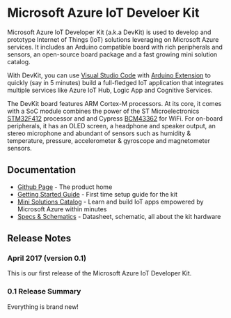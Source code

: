 # Microsoft Azure IoT Develoer Kit

Microsoft Azure IoT Developer Kit (a.k.a DevKit) is used to develop and prototype Internet of Things (IoT) solutions leveraging on Microsoft Azure services. It includes an Arduino compatible board with rich peripherals and sensors, an open-source board package and a fast growing mini solution catalog.

With DevKit, you can use [Visual Studio Code](https://code.visualstudio.com/) with [Arduino Extension](https://marketplace.visualstudio.com) to quickly (say in 5 minutes) build a full-fledged IoT application that integrates multiple services like Azure IoT Hub, Logic App and Cognitive Services.

The DevKit board features ARM Cortex-M processors. At its core, it comes with a SoC module combines the power of the ST Microelectronics [STM32F412](http://www.st.com/content/ccc/resource/technical/document/reference_manual/group0/4f/7b/2b/bd/04/b3/49/25/DM00180369/files/DM00180369.pdf/jcr:content/translations/en.DM00180369.pdf) processor and and Cypress [BCM43362](http://www.cypress.com/file/297991/download) for WiFi. For on-board peripherals, it has an OLED screen, a headphone and speaker output, an stereo microphone and abundant of sensors such as humidity & temperature, pressure, accelerometer & gyroscope and magnetometer sensors.

## Documentation

* [Github Page](http://github.com/Microsoft/azure-iot-developer-kit/) - The product home
* [Getting Started Guide](https://microsoft.github.io/azure-iot-developer-kit/getting-started.html) - First time setup guide for the kit
* [Mini Solutions Catalog](https://microsoft.github.io/azure-iot-developer-kit/mini-solutions.html/) - Learn and build IoT apps empowered by Microsoft Azure within minutes
* [Specs & Schematics](http://github.com/Microsoft/azure-iot-developer-kit/wiki/about-the-kit) - Datasheet, schematic, all about the kit hardware

## Release Notes

### April 2017 (version 0.1)

This is our first release of the Microsoft Azure IoT Developer Kit.

### 0.1 Release Summary

Everything is brand new!